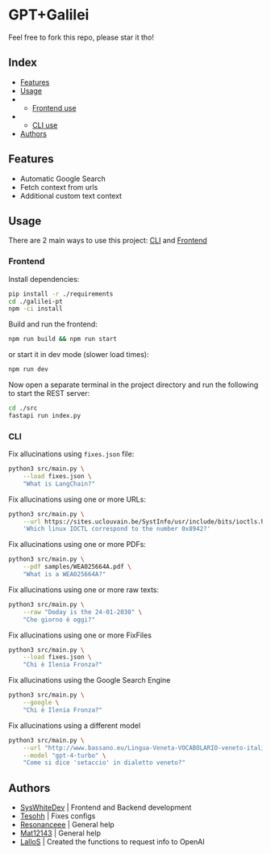 # GPT+Galilei

Feel free to fork this repo, please star it tho!

## Index

- [Features](#features)
- [Usage](#usage)
- - [Frontend use](#frontend)
- - [CLI use](#cli)
- [Authors](#authors)

## Features

- Automatic Google Search
- Fetch context from urls
- Additional custom text context

## Usage

There are 2 main ways to use this project: [CLI](#cli) and [Frontend](#frontend)

### Frontend

Install dependencies:

```bash
pip install -r ./requirements
cd ./galilei-pt
npm -ci install
```

Build and run the frontend:

```bash
npm run build && npm run start
```

or start it in dev mode (slower load times):

```bash
npm run dev
```

Now open a separate terminal in the project directory and run the following to start the REST server:

```bash
cd ./src
fastapi run index.py
```

### CLI

Fix allucinations using `fixes.json` file:

```bash
python3 src/main.py \
    --load fixes.json \
    "What is LangChain?"
```

Fix allucinations using one or more URLs:

```bash
python3 src/main.py \
    --url https://sites.uclouvain.be/SystInfo/usr/include/bits/ioctls.h.html \
    'Which linux IOCTL correspond to the number 0x8942?'
```

Fix allucinations using one or more PDFs:

```bash
python3 src/main.py \
    --pdf samples/WEA025664A.pdf \
    "What is a WEA025664A?"
```

Fix allucinations using one or more raw texts:

```bash
python3 src/main.py \
    --raw "Doday is the 24-01-2030" \
    "Che giorno è oggi?"
```

Fix allucinations using one or more FixFiles

```bash
python3 src/main.py \
    --load fixes.json \
    "Chi è Ilenia Fronza?"
```

Fix allucinations using the Google Search Engine

```bash
python3 src/main.py \
    --google \
    "Chi è Ilenia Fronza?"
```

Fix allucinations using a different model

```bash
python3 src/main.py \
    --url "http://www.bassano.eu/Lingua-Veneta-VOCABOLARIO-veneto-italiano.htm" \
    --model "gpt-4-turbo" \
    "Come si dice 'setaccio' in dialetto veneto?"
```

## Authors

- [SysWhiteDev](https://github.com/syswhitedev) | Frontend and Backend development
- [Tesohh](https://github.com/tesohh) | Fixes configs
- [Resonanceee](https://github.com/resonanceee) | General help
- [Mat12143](https://github.com/mat12143) | General help
- [LalloS](https://github.com/lallos) | Created the functions to request info to OpenAI
